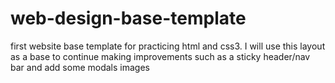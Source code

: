# web-design-base-template
first website base template for practicing html and css3. I will use this layout as a base to continue making improvements such as a sticky header/nav bar and add some modals 
images
